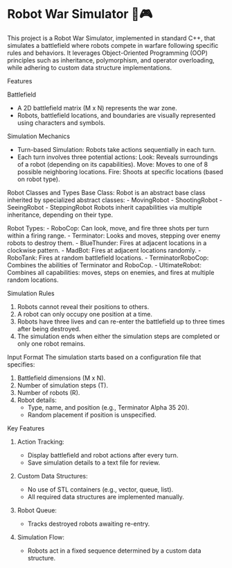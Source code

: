 # Robot War Simulator 🤖🎮

This project is a Robot War Simulator, implemented in standard C++, that simulates a battlefield where robots compete in warfare following specific rules and behaviors. It leverages Object-Oriented Programming (OOP) principles such as inheritance, polymorphism, and operator overloading, while adhering to custom data structure implementations.

Features

Battlefield
- A 2D battlefield matrix (M x N) represents the war zone.
- Robots, battlefield locations, and boundaries are visually represented using characters and symbols.

Simulation Mechanics
- Turn-based Simulation: Robots take actions sequentially in each turn.
- Each turn involves three potential actions:
      Look: Reveals surroundings of a robot (depending on its capabilities).
      Move: Moves to one of 8 possible neighboring locations.
      Fire: Shoots at specific locations (based on robot type).

Robot Classes and Types
Base Class:
Robot is an abstract base class inherited by specialized abstract classes:
      - MovingRobot
      - ShootingRobot
      - SeeingRobot
      - SteppingRobot
Robots inherit capabilities via multiple inheritance, depending on their type.

Robot Types:
      - RoboCop: Can look, move, and fire three shots per turn within a firing range.
      - Terminator: Looks and moves, stepping over enemy robots to destroy them.
      - BlueThunder: Fires at adjacent locations in a clockwise pattern.
      - MadBot: Fires at adjacent locations randomly.
      - RoboTank: Fires at random battlefield locations.
      - TerminatorRoboCop: Combines the abilities of Terminator and RoboCop.
      - UltimateRobot: Combines all capabilities: moves, steps on enemies, and fires at multiple random locations.

Simulation Rules
1. Robots cannot reveal their positions to others.
2. A robot can only occupy one position at a time.
3. Robots have three lives and can re-enter the battlefield up to three times after being destroyed.
4. The simulation ends when either the simulation steps are completed or only one robot remains.

Input Format
The simulation starts based on a configuration file that specifies:

1. Battlefield dimensions (M x N).
2. Number of simulation steps (T).
3. Number of robots (R).
4. Robot details:
    - Type, name, and position (e.g., Terminator Alpha 35 20).
    - Random placement if position is unspecified.
  

Key Features
1. Action Tracking:
    - Display battlefield and robot actions after every turn.
    - Save simulation details to a text file for review.

2. Custom Data Structures:
    - No use of STL containers (e.g., vector, queue, list).
    - All required data structures are implemented manually.

3. Robot Queue:
    - Tracks destroyed robots awaiting re-entry.

4. Simulation Flow:
    - Robots act in a fixed sequence determined by a custom data structure.
